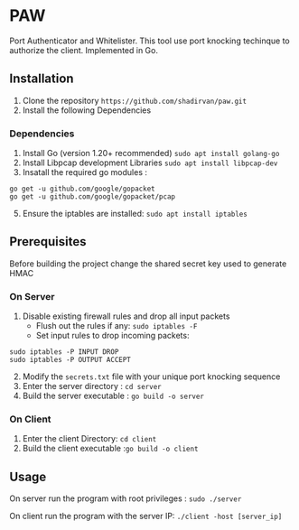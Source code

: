 # PAW
Port Authenticator and Whitelister. This tool use port knocking techinque to authorize the client. Implemented in Go.

## Installation
1. Clone the repository `https://github.com/shadirvan/paw.git`
2. Install the following Dependencies
### Dependencies
1. Install Go (version 1.20+ recommended) `sudo apt install golang-go`
2. Install Libpcap development Libraries `sudo apt install libpcap-dev`
3. Insatall the required go modules :
  ```
go get -u github.com/google/gopacket
go get -u github.com/google/gopacket/pcap
```
5. Ensure the iptables are installed: `sudo apt install iptables`

## Prerequisites
Before building the project change the shared secret key used to generate HMAC
### On Server
1. Disable existing firewall rules and drop all input packets
   - Flush out the rules if any:
     ```sudo iptables -F```
   - Set input rules to drop incoming packets:
```
sudo iptables -P INPUT DROP
sudo iptables -P OUTPUT ACCEPT
```
2. Modify the `secrets.txt` file with your unique port knocking sequence
3. Enter the server directory : `cd server`
4. Build the server executable : `go build -o server`
### On Client
1. Enter the client Directory: `cd client`
2. Build the client executable :`go build -o client`

## Usage
On server run the program with root privileges : `sudo ./server`

On client run the program with the server IP: `./client -host [server_ip]`
